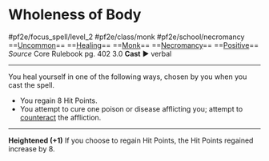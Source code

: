 # Wholeness of Body
#pf2e/focus_spell/level_2 #pf2e/class/monk #pf2e/school/necromancy 
==[Uncommon](Uncommon.md)== ==[Healing](Healing.md)== ==[Monk](Monk.md)== ==[Necromancy](Necromancy.md)== ==[Positive](Positive.md)==
*Source* Core Rulebook pg. 402 3.0
**Cast** ► verbal

---
You heal yourself in one of the following ways, chosen by you when you cast the spell.
- You regain 8 Hit Points.
- You attempt to cure one poison or disease afflicting you; attempt to [counteract](Counteracting.md) the affliction.

<hr>

**Heightened (+1)** If you choose to regain Hit Points, the Hit Points regained increase by 8.